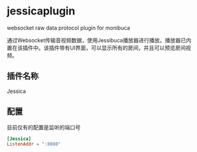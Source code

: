 # jessicaplugin
websocket raw data protocol plugin for monibuca

通过Websocket传输音视频数据，使用Jessibuca播放器进行播放。播放器已内置在该插件中。该插件带有UI界面，可以显示所有的房间，并且可以预览房间视频。

## 插件名称

Jessica

## 配置

目前仅有的配置是监听的端口号

```toml
[Jessica]
ListenAddr = ":8080"
```